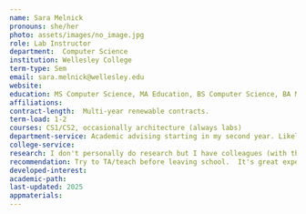```yaml
---
name: Sara Melnick
pronouns: she/her
photo: assets/images/no_image.jpg
role: Lab Instructor
department:  Computer Science
institution: Wellesley College
term-type: Sem
email: sara.melnick@wellesley.edu
website: 
education: MS Computer Science, MA Education, BS Computer Science, BA Mathematics
affiliations:
contract-length:  Multi-year renewable contracts.
term-load: 1-2
courses: CS1/CS2, occasionally architecture (always labs)
department-service: Academic advising starting in my second year. Likely more to come as I become more experienced.
college-service: 
research: I don't personally do research but I have colleagues (with the same title) who supervise undergraduate research over the summer, during the year, and for senior theses.
recommendation: Try to TA/teach before leaving school.  It's great experience and helpful to have on your resume/CV.
developed-interest:
academic-path:
last-updated: 2025
appmaterials: 
---
```

